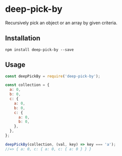 # deep-pick-by
Recursively pick an object or an array by given criteria.

## Installation
```
npm install deep-pick-by --save
```

## Usage
```javascript
const deepPickBy = require('deep-pick-by');

const collection = {
  a: 0,
  b: 0,
  c: {
    a: 0,
    b: 0,
    c: {
      a: 0,
      b: 0,
    },
  },
};

deepPickBy(collection, (val, key) => key === 'a');
//=> { a: 0, c: { a: 0, c: { a: 0 } } }
```
